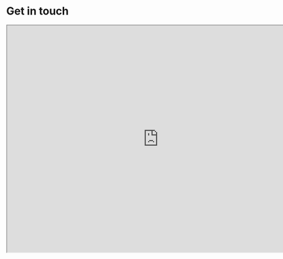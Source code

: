 # Get in touch

<iframe src="https://GuillermoHidalgoGadea.com" frameborder="1" width="800" height="600"></iframe>